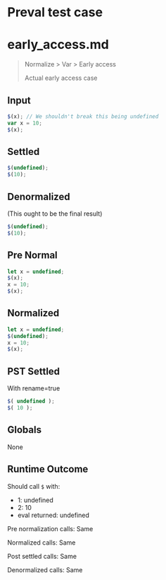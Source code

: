 # Preval test case

# early_access.md

> Normalize > Var > Early access
>
> Actual early access case

## Input

`````js filename=intro
$(x); // We shouldn't break this being undefined
var x = 10; 
$(x);
`````

## Settled


`````js filename=intro
$(undefined);
$(10);
`````

## Denormalized
(This ought to be the final result)

`````js filename=intro
$(undefined);
$(10);
`````

## Pre Normal


`````js filename=intro
let x = undefined;
$(x);
x = 10;
$(x);
`````

## Normalized


`````js filename=intro
let x = undefined;
$(undefined);
x = 10;
$(x);
`````

## PST Settled
With rename=true

`````js filename=intro
$( undefined );
$( 10 );
`````

## Globals

None

## Runtime Outcome

Should call `$` with:
 - 1: undefined
 - 2: 10
 - eval returned: undefined

Pre normalization calls: Same

Normalized calls: Same

Post settled calls: Same

Denormalized calls: Same
